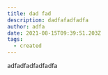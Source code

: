 ```yaml
---
title: dad fad
description: dadfafadfadfa
author: adfa
date: 2021-08-15T09:39:51.203Z
tags:
  - created
---
```

adfadfadfadfadfa